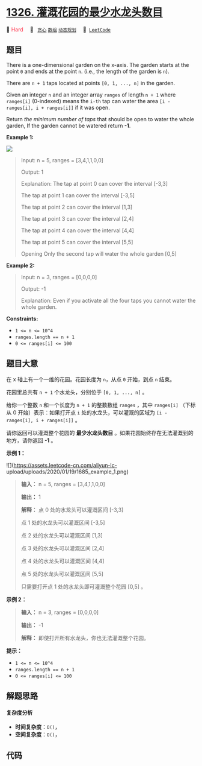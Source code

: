 # [1326. 灌溉花园的最少水龙头数目](https://leetcode.com/problems/minimum-number-of-taps-to-open-to-water-a-garden)

🔴 <font color=#ff334b>Hard</font>&emsp; 🔖&ensp; [`贪心`](/tag/greedy.md) [`数组`](/tag/array.md) [`动态规划`](/tag/dynamic-programming.md)&emsp; 🔗&ensp;[`LeetCode`](https://leetcode.com/problems/minimum-number-of-taps-to-open-to-water-a-garden)

## 题目

There is a one-dimensional garden on the x-axis. The garden starts at the
point `0` and ends at the point `n`. (i.e., the length of the garden is `n`).

There are `n + 1` taps located at points `[0, 1, ..., n]` in the garden.

Given an integer `n` and an integer array `ranges` of length `n + 1` where
`ranges[i]` (0-indexed) means the `i-th` tap can water the area `[i -
ranges[i], i + ranges[i]]` if it was open.

Return _the minimum number of taps_ that should be open to water the whole
garden, If the garden cannot be watered return **-1**.



**Example 1:**

![](https://assets.leetcode.com/uploads/2020/01/16/1685_example_1.png)

> Input: n = 5, ranges = [3,4,1,1,0,0]
> 
> Output: 1
> 
> Explanation: The tap at point 0 can cover the interval [-3,3]
> 
> The tap at point 1 can cover the interval [-3,5]
> 
> The tap at point 2 can cover the interval [1,3]
> 
> The tap at point 3 can cover the interval [2,4]
> 
> The tap at point 4 can cover the interval [4,4]
> 
> The tap at point 5 can cover the interval [5,5]
> 
> Opening Only the second tap will water the whole garden [0,5]

**Example 2:**

> Input: n = 3, ranges = [0,0,0,0]
> 
> Output: -1
> 
> Explanation: Even if you activate all the four taps you cannot water the whole garden.

**Constraints:**

  * `1 <= n <= 10^4`
  * `ranges.length == n + 1`
  * `0 <= ranges[i] <= 100`


## 题目大意

在 x 轴上有一个一维的花园。花园长度为 `n`，从点 `0` 开始，到点 `n` 结束。

花园里总共有 `n + 1` 个水龙头，分别位于 `[0, 1, ..., n]` 。

给你一个整数 `n` 和一个长度为 `n + 1` 的整数数组 `ranges` ，其中 `ranges[i]` （下标从 0 开始）表示：如果打开点
`i` 处的水龙头，可以灌溉的区域为 `[i -  ranges[i], i + ranges[i]]` 。

请你返回可以灌溉整个花园的 **最少水龙头数目**  。如果花园始终存在无法灌溉到的地方，请你返回 **-1**  。



**示例 1：**

![](https://assets.leetcode-cn.com/aliyun-lc-
upload/uploads/2020/01/19/1685_example_1.png)

> 
> 
> 
> 
> 
> **输入：** n = 5, ranges = [3,4,1,1,0,0]
> 
> **输出：** 1
> 
> **解释：** 点 0 处的水龙头可以灌溉区间 [-3,3]
> 
> 点 1 处的水龙头可以灌溉区间 [-3,5]
> 
> 点 2 处的水龙头可以灌溉区间 [1,3]
> 
> 点 3 处的水龙头可以灌溉区间 [2,4]
> 
> 点 4 处的水龙头可以灌溉区间 [4,4]
> 
> 点 5 处的水龙头可以灌溉区间 [5,5]
> 
> 只需要打开点 1 处的水龙头即可灌溉整个花园 [0,5] 。
> 
> 

**示例 2：**

> 
> 
> 
> 
> 
> **输入：** n = 3, ranges = [0,0,0,0]
> 
> **输出：** -1
> 
> **解释：** 即使打开所有水龙头，你也无法灌溉整个花园。
> 
> 



**提示：**

  * `1 <= n <= 10^4`
  * `ranges.length == n + 1`
  * `0 <= ranges[i] <= 100`


## 解题思路

#### 复杂度分析

- **时间复杂度**：`O()`，
- **空间复杂度**：`O()`，

## 代码

```javascript

```